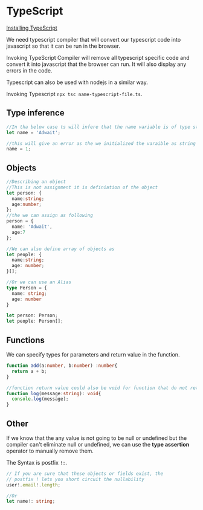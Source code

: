 # TypeScript

[Installing TypeScript](https://www.typescriptlang.org/)

We need typescript compiler that will convert our typescript code into javascript so that it can be run in the browser.

Invoking TypeScript Compiler will remove all typescript specific code and convert it into javascript that the browser can run. It will also display any errors in the code.

Typescript can also be used with nodejs in a similar way.

Invoking Typescript `npx tsc name-typescript-file.ts`.

## Type inference

```ts
//In tha below case ts will infere that the name variable is of type string, and we dont have to specify that it is a string explicitly.
let name = 'Adwait';

//this will give an error as the we initialized the varaible as string and typescript inferes that it will always store a string.
name = 1;
```

## Objects

```ts
//Describing an object
//This is not assignment it is definiation of the object
let person: {
  name:string;
  age:number;
};
//the we can assign as following
person = {
  name: 'Adwait',
  age:7
};

//We can also define array of objects as
let people: {
  name:string;
  age: number;
}[];

//Or we can use an Alias
type Person = {
  name: string;
  age: number
}

let person: Person;
let people: Person[];
```

## Functions

We can specify types for parameters and return value in the function.

```ts
function add(a:number, b:number) :number{
  return a + b;
}

//function return value could also be void for function that do not return any value..
function log(message:string): void{
  console.log(message);
}
```

## Other

If we know that the any value is not going to be null or undefined but the compiler can't eliminate null or undefined, we can use the **type assertion** operator to manually remove them.

The Syntax is postfix `!:`.

```ts
// If you are sure that these objects or fields exist, the
// postfix ! lets you short circuit the nullability
user!.email!.length;

//Or
let name!: string;
```
